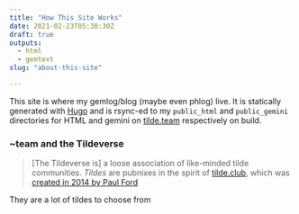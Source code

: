 ```yaml
---
title: "How This Site Works"
date: 2021-02-23T05:30:30Z
draft: true
outputs:
  - html
  - gemtext
slug: "about-this-site"

---
```


This site is where my gemlog/blog (maybe even phlog) live. It is statically generated
with [Hugo](https://gohugo.io/) and is rsync-ed to my `public_html` and `public_gemini`
directories for HTML and gemini on [tilde.team](tilde.team) respectively on build.

### ~team and the Tildeverse

> [The Tildeverse is] a loose association of like-minded tilde communities. *Tildes* are
> pubnixes in the spirit of [tilde.club](https://tilde.club/), which was
> [created in 2014 by Paul Ford](https://medium.com/message/tilde-club-i-had-a-couple-drinks-and-woke-up-with-1-000-nerds-a8904f0a2ebf)

They are a lot of tildes to choose from
